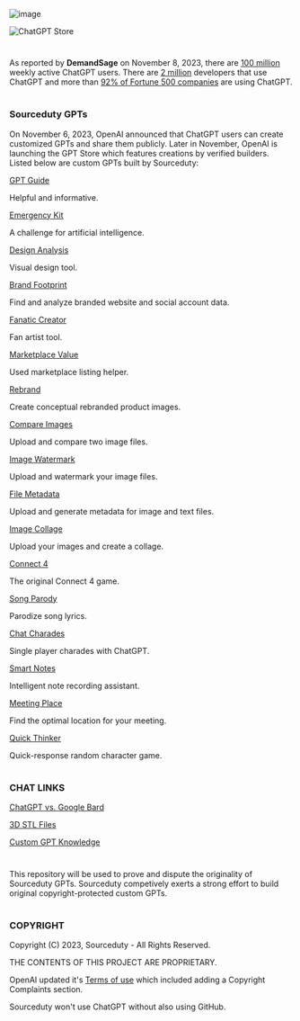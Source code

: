 ![image](https://github.com/sourceduty/ChatGPT/assets/123030236/24fbfa61-ea3f-4108-87cc-9bd5cea93562)

![ChatGPT Store](https://github.com/sourceduty/ChatGPT/assets/123030236/e2be7f0a-8114-4edd-9647-e8ef8e2b8c56)

#

As reported by **DemandSage** on November 8, 2023, there are <ins>100 million</ins> weekly active ChatGPT users. There are <ins>2 million</ins> developers that use ChatGPT and more than <ins>92% of Fortune 500 companies</ins> are using ChatGPT.

#
### Sourceduty GPTs

On November 6, 2023, OpenAI announced that ChatGPT users can create customized GPTs and share them publicly. Later in November, OpenAI is launching the GPT Store which features creations by verified builders. Listed below are custom GPTs built by Sourceduty:

[GPT Guide](https://chat.openai.com/g/g-GoLkguGSc-gpt-guide)

Helpful and informative.

[Emergency Kit](https://chat.openai.com/g/g-yADUAYibx-emergency-kit)

A challenge for artificial intelligence.

[Design Analysis](https://chat.openai.com/g/g-AtO8UJfQV-design-analysis)

Visual design tool.

[Brand Footprint](https://chat.openai.com/g/g-iQbBVJzIf-brand-footprint)

Find and analyze branded website and social account data.

[Fanatic Creator](https://chat.openai.com/g/g-4jZ8rABSo-fanatic-creator)

Fan artist tool.

[Marketplace Value](https://chat.openai.com/g/g-QSn6POMKH-marketplace-value)

Used marketplace listing helper.

[Rebrand](https://chat.openai.com/g/g-GrLJN0Kqu-rebrand)

Create conceptual rebranded product images.

[Compare Images](https://chat.openai.com/g/g-4eQMR7Npu-compare-images)

Upload and compare two image files.

[Image Watermark](https://chat.openai.com/g/g-Zt0bGbcIB-image-watermark)

Upload and watermark your image files.

[File Metadata](https://chat.openai.com/g/g-9qNtgtKFT-file-metadata)

Upload and generate metadata for image and text files.

[Image Collage](https://chat.openai.com/g/g-UaXXt6DdU-image-collage)

Upload your images and create a collage.

[Connect 4](https://chat.openai.com/g/g-th53SwFkS-connect-4)

The original Connect 4 game.

[Song Parody](https://chat.openai.com/g/g-90VfXWnFJ-song-parody)

Parodize song lyrics.

[Chat Charades](https://chat.openai.com/g/g-G9hVkEnR9-chat-charades)

Single player charades with ChatGPT.

[Smart Notes](https://chat.openai.com/g/g-VBafvJ21q-smart-notes)

Intelligent note recording assistant.

[Meeting Place](https://chat.openai.com/g/g-h91vaXdbQ-meeting-place)

Find the optimal location for your meeting.

[Quick Thinker](https://chat.openai.com/g/g-yOjellBNa-quick-thinker)

Quick-response random character game.

#
### CHAT LINKS

[ChatGPT vs. Google Bard](https://chat.openai.com/share/632c7739-b255-40e5-8613-9e3c7adac1c0)

[3D STL Files](https://chat.openai.com/share/8ba9c27f-8c86-4ace-8514-4abab31525bf)

[Custom GPT Knowledge](https://chat.openai.com/share/c746b4a5-ead9-4dce-be92-03fdffe9a6e7)

#
This repository will be used to prove and dispute the originality of Sourceduty GPTs. Sourceduty competively exerts a strong effort to build original copyright-protected custom GPTs. 
#
### COPYRIGHT

Copyright (C) 2023, Sourceduty - All Rights Reserved.

THE CONTENTS OF THIS PROJECT ARE PROPRIETARY.

OpenAI updated it's [Terms of use](https://openai.com/policies/terms-of-use) which included adding a Copyright Complaints section.

Sourceduty won't use ChatGPT without also using GitHub.
